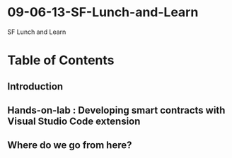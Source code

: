 # 09-06-13-SF-Lunch-and-Learn
SF Lunch and Learn

# Table of Contents

## Introduction

## Hands-on-lab : Developing smart contracts with Visual Studio Code extension

## Where do we go from here?
